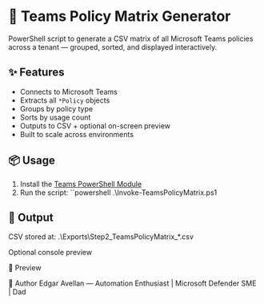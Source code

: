 # 🧠 Teams Policy Matrix Generator

PowerShell script to generate a CSV matrix of all Microsoft Teams policies across a tenant — grouped, sorted, and displayed interactively.

## ✨ Features
- Connects to Microsoft Teams
- Extracts all `*Policy` objects
- Groups by policy type
- Sorts by usage count
- Outputs to CSV + optional on-screen preview
- Built to scale across environments

## 📦 Usage

1. Install the [Teams PowerShell Module](https://learn.microsoft.com/en-us/microsoftteams/teams-powershell-install)
2. Run the script:
``powershell
.\Invoke-TeamsPolicyMatrix.ps1

## 📁 Output
CSV stored at: .\Exports\Step2_TeamsPolicyMatrix_*.csv

Optional console preview

📸 Preview

🙌 Author
Edgar Avellan — Automation Enthusiast | Microsoft Defender SME | Dad
